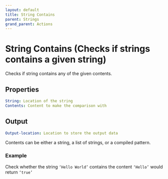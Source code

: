 ```yaml
---
layout: default
title: String Contains
parent: Strings
grand_parent: Actions
---
```

# String Contains (Checks if strings contains a given string)
Checks if string contains any of the given contents.

## Properties
```yaml
String: Location of the string
Contents: Content to make the comparison with
```

## Output
```yaml
Output-location: Location to store the output data
```

Contents can be either a string, a list of strings, or a compiled pattern.

### Example
Check whether the string `‘Hello World’` contains the content `‘Hello’` would return `‘true’`
